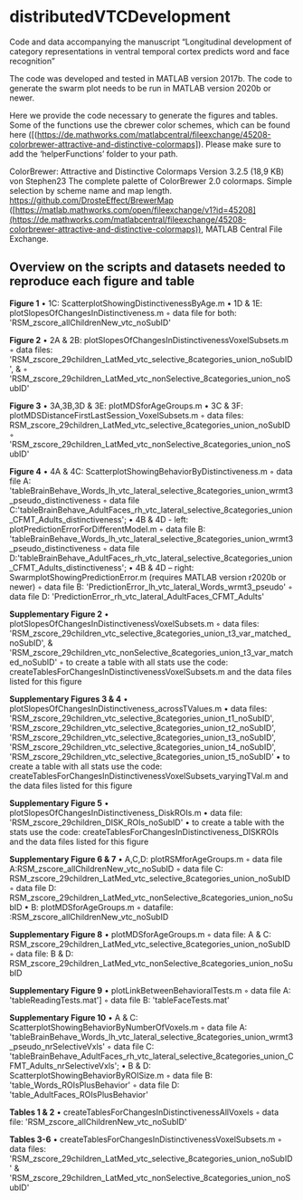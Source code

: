 # distributedVTCDevelopment


Code and data accompanying the manuscript “Longitudinal development of category representations in ventral temporal cortex predicts word and face recognition”

The code was developed and tested in MATLAB version 2017b.  The code to generate the swarm plot needs to be run in MATLAB version 2020b or newer.

Here we provide the code necessary to generate the figures and tables. Some of the functions use the cbrewer color schemes, which can be found here ([(https://de.mathworks.com/matlabcentral/fileexchange/45208-colorbrewer-attractive-and-distinctive-colormaps]). 
Please make sure to add the ‘helperFunctions’ folder to your path.


ColorBrewer: Attractive and Distinctive Colormaps
Version 3.2.5 (18,9 KB) von Stephen23
The complete palette of ColorBrewer 2.0 colormaps. Simple selection by scheme name and map length.
https://github.com/DrosteEffect/BrewerMap ([https://matlab.mathworks.com/open/fileexchange/v1?id=45208](https://de.mathworks.com/matlabcentral/fileexchange/45208-colorbrewer-attractive-and-distinctive-colormaps)), MATLAB Central File Exchange.




 ## Overview on the scripts and datasets needed to reproduce each figure and table

 **Figure 1**
•	1C: ScatterplotShowingDistinctivenessByAge.m
•	1D & 1E: plotSlopesOfChangesInDistinctiveness.m
◦	data file for both: 'RSM_zscore_allChildrenNew_vtc_noSubID'

**Figure 2**
•	2A & 2B: plotSlopesOfChangesInDistinctivenessVoxelSubsets.m
◦	data files: 'RSM_zscore_29children_LatMed_vtc_selective_8categories_union_noSubID', &
◦	    'RSM_zscore_29children_LatMed_vtc_nonSelective_8categories_union_noSubID'


**Figure 3**
•	3A,3B,3D & 3E: plotMDSforAgeGroups.m
•	3C & 3F: plotMDSDistanceFirstLastSession_VoxelSubsets.m
◦	data files: RSM_zscore_29children_LatMed_vtc_selective_8categories_union_noSubID
◦	 'RSM_zscore_29children_LatMed_vtc_nonSelective_8categories_union_noSubID'

**Figure 4**
•	4A & 4C: ScatterplotShowingBehaviorByDistinctiveness.m
◦	data file A: 'tableBrainBehave_Words_lh_vtc_lateral_selective_8categories_union_wrmt3_pseudo_distinctiveness
◦	data file C:'tableBrainBehave_AdultFaces_rh_vtc_lateral_selective_8categories_union_CFMT_Adults_distinctiveness';
•	4B & 4D - left: plotPredictionErrorForDifferentModel.m
◦	data file B: 'tableBrainBehave_Words_lh_vtc_lateral_selective_8categories_union_wrmt3_pseudo_distinctiveness
◦	data file D:'tableBrainBehave_AdultFaces_rh_vtc_lateral_selective_8categories_union_CFMT_Adults_distinctiveness';
•	4B & 4D – right: SwarmplotShowingPredictionError.m (requires MATLAB version r2020b or newer)
◦	data file B: 'PredictionError_lh_vtc_lateral_Words_wrmt3_pseudo'
◦	data file D: 'PredictionError_rh_vtc_lateral_AdultFaces_CFMT_Adults'



**Supplementary Figure 2**
•	plotSlopesOfChangesInDistinctivenessVoxelSubsets.m
◦	data files: 'RSM_zscore_29children_vtc_selective_8categories_union_t3_var_matched_noSubID', & 'RSM_zscore_29children_vtc_nonSelective_8categories_union_t3_var_matched_noSubID'
◦	to create a table with all stats use the code: createTablesForChangesInDistinctivenessVoxelSubsets.m and the data files listed for this figure


**Supplementary Figures 3 & 4**
•	plotSlopesOfChangesInDistinctiveness_acrossTValues.m
•	data files: 'RSM_zscore_29children_vtc_selective_8categories_union_t1_noSubID', 'RSM_zscore_29children_vtc_selective_8categories_union_t2_noSubID', 'RSM_zscore_29children_vtc_selective_8categories_union_t3_noSubID', 'RSM_zscore_29children_vtc_selective_8categories_union_t4_noSubID', 'RSM_zscore_29children_vtc_selective_8categories_union_t5_noSubID'
•	to create a table with all stats use the code: createTablesForChangesInDistinctivenessVoxelSubsets_varyingTVal.m and the data files listed for this figure

**Supplementary Figure 5**
•	plotSlopesOfChangesInDistinctiveness_DiskROIs.m
•	data file: 'RSM_zscore_29children_DISK_ROIs_noSubID'
•	to create a table with the stats use the code: createTablesForChangesInDistinctiveness_DISKROIs and the data files listed for this figure

**Supplementary Figure 6 & 7**
•	A,C,D: plotRSMforAgeGroups.m
◦	data file A:RSM_zscore_allChildrenNew_vtc_noSubID
◦	data file C: RSM_zscore_29children_LatMed_vtc_selective_8categories_union_noSubID
◦	data file D: RSM_zscore_29children_LatMed_vtc_nonSelective_8categories_union_noSubID
•	B: plotMDSforAgeGroups.m
◦	datafile: :RSM_zscore_allChildrenNew_vtc_noSubID

**Supplementary Figure 8**
•	plotMDSforAgeGroups.m
◦	data file: A & C: RSM_zscore_29children_LatMed_vtc_selective_8categories_union_noSubID
◦	data file: B & D: RSM_zscore_29children_LatMed_vtc_nonSelective_8categories_union_noSubID

**Supplementary Figure 9**
•	plotLinkBetweenBehavioralTests.m
◦	data file A: 'tableReadingTests.mat']
◦	data file B: 'tableFaceTests.mat'

**Supplementary Figure 10**
•	A & C: ScatterplotShowingBehaviorByNumberOfVoxels.m
◦	data file A: 'tableBrainBehave_Words_lh_vtc_lateral_selective_8categories_union_wrmt3_pseudo_nrSelectiveVxls'
◦	data file C: 'tableBrainBehave_AdultFaces_rh_vtc_lateral_selective_8categories_union_CFMT_Adults_nrSelectiveVxls';
•	B & D: ScatterplotShowingBehaviorByROISize.m
◦	data file B: 'table_Words_ROIsPlusBehavior'
◦	data file D: 'table_AdultFaces_ROIsPlusBehavior'


**Tables 1 & 2**
•	createTablesForChangesInDistinctivenessAllVoxels
◦	data file: 'RSM_zscore_allChildrenNew_vtc_noSubID'

**Tables 3-6**
•	createTablesForChangesInDistinctivenessVoxelSubsets.m
◦	data files: 'RSM_zscore_29children_LatMed_vtc_selective_8categories_union_noSubID' & 'RSM_zscore_29children_LatMed_vtc_nonSelective_8categories_union_noSubID'     

